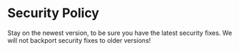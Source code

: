 # Security Policy

Stay on the newest version, to be sure you have the latest security fixes.
We will not backport security fixes to older versions!